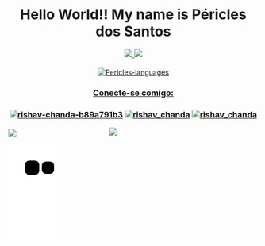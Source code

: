### <h1 width="30px" align="center">Hello World!! My name is Péricles dos Santos</h1>

<div align="center">
<div display:inline-items>
  <a href="https://github.com/PericlesDev">
  <img height="165em" src="https://github-readme-stats.vercel.app/api?username=PericlesDev&show_icons=true&theme=tokyonight&include_all_commits=true&count_private=true"/>
  <img height="165em" src="https://github-readme-stats.vercel.app/api/top-langs/?username=PericlesDev&layout=compact&langs_count=7&theme=tokyonight"/>
</div>
  
  <div style="display: inline_block"><br>
  <img align="center" alt="Pericles-languages" height="340" width="340" src="https://user-images.githubusercontent.com/91090285/159661018-e6429ba3-572d-4123-9736-7cc78e17aa8f.gif">
</div>
 
  <h3 align="center">Conecte-se comigo:</h3>
<p align="left">
<h3 align="center"><a href="https://www.linkedin.com/in/devpericles/" target="blank"><img align="center" src="https://raw.githubusercontent.com/rahuldkjain/github-profile-readme-generator/master/src/images/icons/Social/linked-in-alt.svg" alt="rishav-chanda-b89a791b3" height="30" width="40" /></a>
  <a href="periclesdev@gmail.com" target="blank"><img align="center" src="https://upload.wikimedia.org/wikipedia/commons/4/4e/Gmail_Icon.png" alt="rishav_chanda" height="30" width="40" /></a>
<a href="PericlesDosSantosRamos@hotmail.com" target="blank"><img align="center" src="https://upload.wikimedia.org/wikipedia/commons/9/90/Outlook.com_icon_%282012-2019%29.svg" alt="rishav_chanda" height="30" width="40" /></a>
  </div>
  <img align="right" src="https://media.giphy.com/media/bcKmIWkUMCjVm/giphy.gif" width='300'>
   <img align="center" src="https://media.giphy.com/media/bcKmIWkUMCjVm/giphy.gif" width='300'>
</p>

  ![Snake animation](https://github.com/PericlesDev/PericlesDev/blob/output/github-contribution-grid-snake.svg)
  
 
  
 
  
   
   
   
   

